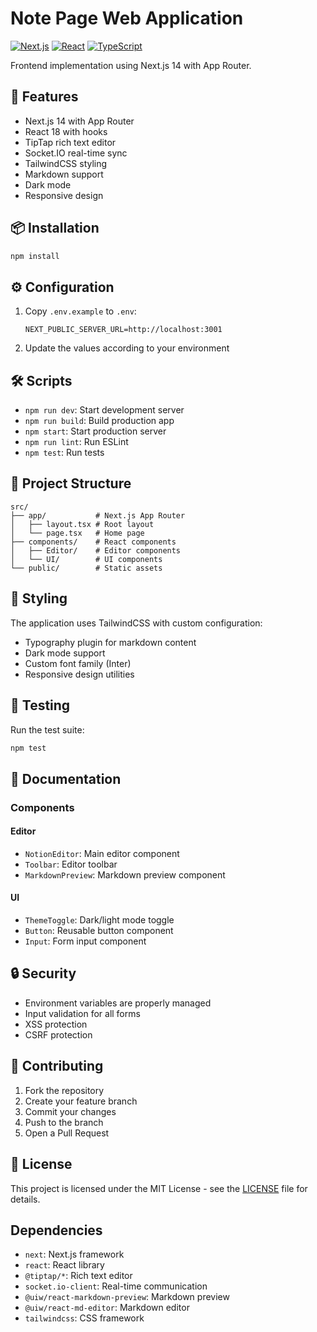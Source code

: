 # Note Page Web Application

[![Next.js](https://img.shields.io/badge/Next.js-000000?style=flat&logo=next.js&logoColor=white)](https://nextjs.org/)
[![React](https://img.shields.io/badge/React-20232A?style=flat&logo=react&logoColor=61DAFB)](https://reactjs.org/)
[![TypeScript](https://img.shields.io/badge/TypeScript-007ACC?style=flat&logo=typescript&logoColor=white)](https://www.typescriptlang.org/)

Frontend implementation using Next.js 14 with App Router.

## 🚀 Features

- Next.js 14 with App Router
- React 18 with hooks
- TipTap rich text editor
- Socket.IO real-time sync
- TailwindCSS styling
- Markdown support
- Dark mode
- Responsive design

## 📦 Installation

```bash
npm install
```

## ⚙️ Configuration

1. Copy `.env.example` to `.env`:
   ```env
   NEXT_PUBLIC_SERVER_URL=http://localhost:3001
   ```

2. Update the values according to your environment

## 🛠️ Scripts

- `npm run dev`: Start development server
- `npm run build`: Build production app
- `npm start`: Start production server
- `npm run lint`: Run ESLint
- `npm test`: Run tests

## 📁 Project Structure

```
src/
├── app/           # Next.js App Router
│   ├── layout.tsx # Root layout
│   └── page.tsx   # Home page
├── components/    # React components
│   ├── Editor/    # Editor components
│   └── UI/        # UI components
└── public/        # Static assets
```

## 🎨 Styling

The application uses TailwindCSS with custom configuration:
- Typography plugin for markdown content
- Dark mode support
- Custom font family (Inter)
- Responsive design utilities

## 🧪 Testing

Run the test suite:
```bash
npm test
```

## 📝 Documentation

### Components

#### Editor
- `NotionEditor`: Main editor component
- `Toolbar`: Editor toolbar
- `MarkdownPreview`: Markdown preview component

#### UI
- `ThemeToggle`: Dark/light mode toggle
- `Button`: Reusable button component
- `Input`: Form input component

## 🔒 Security

- Environment variables are properly managed
- Input validation for all forms
- XSS protection
- CSRF protection

## 🤝 Contributing

1. Fork the repository
2. Create your feature branch
3. Commit your changes
4. Push to the branch
5. Open a Pull Request

## 📄 License

This project is licensed under the MIT License - see the [LICENSE](../../LICENSE) file for details.

## Dependencies

- `next`: Next.js framework
- `react`: React library
- `@tiptap/*`: Rich text editor
- `socket.io-client`: Real-time communication
- `@uiw/react-markdown-preview`: Markdown preview
- `@uiw/react-md-editor`: Markdown editor
- `tailwindcss`: CSS framework
